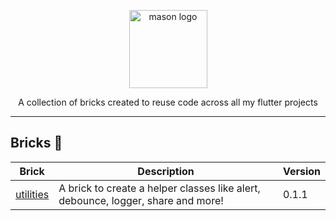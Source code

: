 <p align="center">
<img src="https://raw.githubusercontent.com/felangel/mason/master/assets/mason_full.png" height="125" alt="mason logo" />
</p>

<p align="center">
A collection of bricks created to reuse code across all my flutter projects
</p>

---

## Bricks 🧱

| Brick                                                                | Description                                                                                                              | Version |
| -------------------------------------------------------------------- | ------------------------------------------------------------------------------------------------------------------------ | ------- |
| [utilities](https://github.com/vinothvino42/mason_bricks/tree/main/bricks/utilities)                     | A brick to create a helper classes like alert, debounce, logger, share and more! | 0.1.1   |

